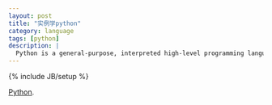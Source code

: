 ```yaml
---
layout: post
title: "实例学python"
category: language 
tags: [python]
description: |
  Python is a general-purpose, interpreted high-level programming language whose design philosophy emphasizes code readability.
---
```

{% include JB/setup %}

[Python](http://python.org/).


